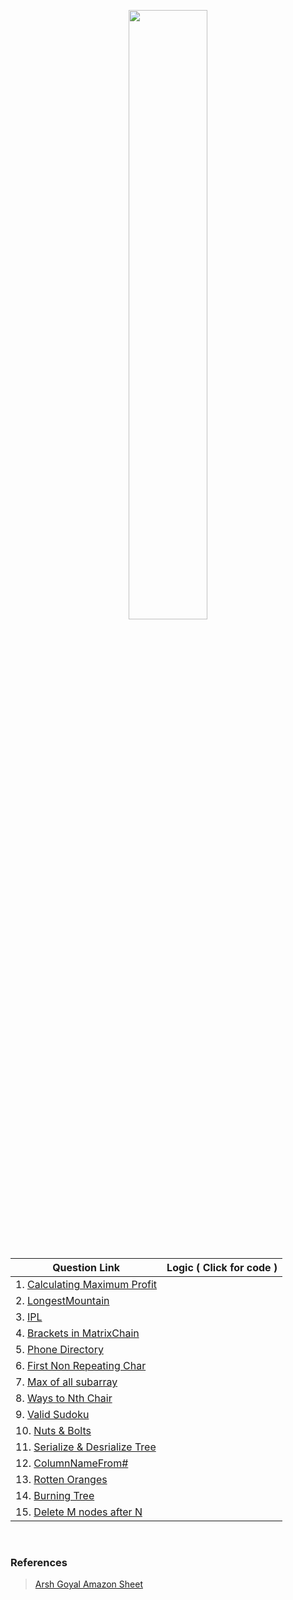 <p align="center">
  <img src="https://zeevector.com/wp-content/uploads/LOGO/Amazon-India-Logo-PNG-HD.png" height="50%" width="50%">
</p>

<br/>

| Question Link     | Logic ( Click for code )      |
| -----------   | ----------- |
| 1. [Calculating Maximum Profit](https://practice.geeksforgeeks.org/problems/maximum-profit4657/1) | |
| 2. [LongestMountain](https://leetcode.com/problems/longest-mountain-in-array/) | |
| 3. [IPL](https://practice.geeksforgeeks.org/problems/deee0e8cf9910e7219f663c18d6d640ea0b87f87/1/) | |
| 4. [Brackets in MatrixChain](https://practice.geeksforgeeks.org/problems/brackets-in-matrix-chain-multiplication1024/1/) |  |
| 5. [Phone Directory](https://practice.geeksforgeeks.org/problems/phone-directory4628/1/) | |
| 6. [First Non Repeating Char](https://practice.geeksforgeeks.org/problems/first-non-repeating-character-in-a-stream1216/1) |  |
| 7. [Max of all subarray](https://practice.geeksforgeeks.org/problems/maximum-of-all-subarrays-of-size-k3101/1) | |
| 8. [Ways to Nth Chair](https://practice.geeksforgeeks.org/problems/count-ways-to-nth-stairorder-does-not-matter1322/1/) | |
| 9. [Valid Sudoku](https://practice.geeksforgeeks.org/problems/is-sudoku-valid4820/1/) | |
| 10. [Nuts & Bolts](https://practice.geeksforgeeks.org/problems/nuts-and-bolts-problem0431/1) | |
| 11. [ Serialize & Desrialize Tree ](https://practice.geeksforgeeks.org/problems/serialize-and-deserialize-a-binary-tree/1) | |
| 12. [ColumnNameFrom#](https://practice.geeksforgeeks.org/problems/column-name-from-a-given-column-number4244/1/) | |
| 13. [Rotten Oranges](https://leetcode.com/problems/rotting-oranges/) | |
| 14. [Burning Tree](https://practice.geeksforgeeks.org/problems/burning-tree/1/) | |
| 15. [Delete M nodes after N](https://practice.geeksforgeeks.org/problems/delete-n-nodes-after-m-nodes-of-a-linked-list/1/) | |


<br/>

### References <br/>
> [Arsh Goyal Amazon Sheet](https://docs.google.com/document/d/1KH9GVaUCET-y5SL5sg6DAnon9XwRRW-sPiyJ2p7FRLs/edit?usp=sharing)
